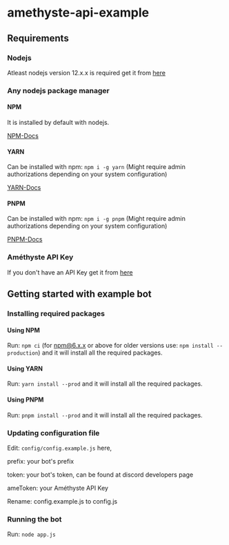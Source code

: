 # amethyste-api-example

## Requirements

### Nodejs

Atleast nodejs version 12.x.x is required
get it from [here](https://nodejs.org/en/download/)

### Any nodejs package manager

#### NPM

It is installed by default with nodejs.

[NPM-Docs](https://docs.npmjs.com/)

#### YARN

Can be installed with npm: `npm i -g yarn` (Might require admin authorizations depending on your system configuration)

[YARN-Docs](https://yarnpkg.com/getting-started/)

#### PNPM

Can be installed with npm: `npm i -g pnpm` (Might require admin authorizations depending on your system configuration)

[PNPM-Docs](https://pnpm.js.org/en/installation/)

### Améthyste API Key

If you don't have an API Key get it from [here](https://api.amethyste.moe/register)

## Getting started with example bot

### Installing required packages

#### Using NPM

Run: `npm ci` (for npm@6.x.x or above for older versions use: `npm install --production`) and it will install all the required packages.

#### Using YARN

Run: `yarn install --prod` and it will install all the required packages.

#### Using PNPM

Run: `pnpm install --prod` and it will install all the required packages.

### Updating configuration file

Edit: `config/config.example.js` here,

prefix: your bot's prefix

token: your bot's token, can be found at discord developers page

ameToken: your Améthyste API Key  

Rename: config.example.js to config.js

### Running the bot

Run: `node app.js`
